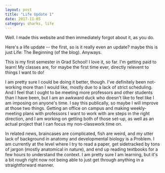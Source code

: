 ```yaml
---
layout: post
title: "Life Update 1"
date: 2017-11-05
category: sharks, life
---
```


Well.
I made this website and then immediately forgot about it, as you do.

Here's a life update -- the first, so is it really even an update? 
maybe this is just Life: The Beginning (of the blog). Anyways.

This is my first semester in Grad School! 
I love it, so far. I'm getting paid to learn! My classes are, for maybe the first time ever, directly relevent to things I want to do!

I am pretty sure I could be doing it better, though. I've definitely been not-working more than I would like, mostly due to a lack of strict scheduling. And I feel that I ought to be meeting more professors and other students than I have been, but I am an awkward duck who doesn't like to feel like I am imposing on anyone's time. I say this publically, so maybe I will improve at those two things. Getting an office on campus and making weekly-meeting plans with professors I want to work with are steps in the right direction, and I am working on getting both of those set-up, as well as an actual project that I can focus my non-classwork time on.

In related news, braincases are complicated, fish are weird, and my utter lack of background in anatomy and developmental biology is a Problem. I am currently at the level where I try to read a paper, get sidetracked by tons of jargon (mostly anatomical in nature), and end up reading textbooks for a few hours to understand the context. I am pretty sure I am learning, but it's a bit rough right now not being able to just get through anything in a straightforward manner.
